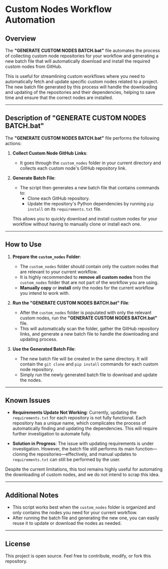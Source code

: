 # Custom Nodes Workflow Automation

## Overview

The **"GENERATE CUSTOM NODES BATCH.bat"** file automates the process of collecting custom node repositories for your workflow and generating a new batch file that will automatically download and install the required custom nodes from GitHub.

This is useful for streamlining custom workflows where you need to automatically fetch and update specific custom nodes related to a project. The new batch file generated by this process will handle the downloading and updating of the repositories and their dependencies, helping to save time and ensure that the correct nodes are installed.

---

## Description of "GENERATE CUSTOM NODES BATCH.bat"

The **"GENERATE CUSTOM NODES BATCH.bat"** file performs the following actions:

1. **Collect Custom Node GitHub Links**: 
   - It goes through the `custom_nodes` folder in your current directory and collects each custom node's GitHub repository link. 
   
2. **Generate Batch File**: 
   - The script then generates a new batch file that contains commands to:
     - Clone each GitHub repository.
     - Update the repository's Python dependencies by running `pip install` on its `requirements.txt` file.
     
   This allows you to quickly download and install custom nodes for your workflow without having to manually clone or install each one.

---

## How to Use

1. **Prepare the `custom_nodes` Folder**:
   - The `custom_nodes` folder should contain only the custom nodes that are relevant to your current workflow.
   - It is highly recommended to **remove all custom nodes** from the `custom_nodes` folder that are not part of the workflow you are using.
   - **Manually copy** or **install** only the nodes for the current workflow you intend to work with.

2. **Run the "GENERATE CUSTOM NODES BATCH.bat" File**:
   - After the `custom_nodes` folder is populated with only the relevant custom nodes, run the **"GENERATE CUSTOM NODES BATCH.bat"** file.
   - This will automatically scan the folder, gather the GitHub repository links, and generate a new batch file to handle the downloading and updating process.

3. **Use the Generated Batch File**:
   - The new batch file will be created in the same directory. It will contain the `git clone` and `pip install` commands for each custom node repository.
   - Simply run the newly generated batch file to download and update the nodes.

---

## Known Issues

- **Requirements Update Not Working**: Currently, updating the `requirements.txt` for each repository is not fully functional. Each repository has a unique name, which complicates the process of automatically finding and updating the dependencies. This will require further investigation to automate fully.
  
- **Solution in Progress**: The issue with updating requirements is under investigation. However, the batch file still performs its main function—cloning the repositories—effectively, and manual updates to `requirements.txt` can still be performed by the user.

Despite the current limitations, this tool remains highly useful for automating the downloading of custom nodes, and we do not intend to scrap this idea.

---

## Additional Notes

- This script works best when the `custom_nodes` folder is organized and only contains the nodes you need for your current workflow.
- After running the batch file and generating the new one, you can easily reuse it to update or download the nodes as needed.
  
---

## License

This project is open source. Feel free to contribute, modify, or fork this repository.

